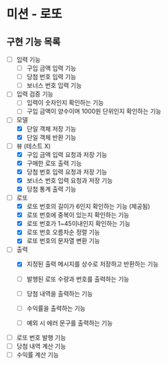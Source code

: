 # 미션 - 로또

## 구현 기능 목록

- [ ] 입력 기능
  - [ ] 구입 금액 입력 기능
  - [ ] 당첨 번호 입력 기능
  - [ ] 보너스 번호 입력 기능

- [ ] 입력 검증 기능
  - [ ] 입력이 숫자인지 확인하는 기능
  - [ ] 구입 금액이 양수이며 1000원 단위인지 확인하는 기능

- [ ] 모델
  - [X] 단일 객체 저장 기능
  - [X] 단일 객체 반환 기능

- [ ] 뷰 (테스트 X)
  - [X] 구입 금액 입력 요청과 저장 기능
  - [X] 구매한 로또 출력 기능
  - [X] 당첨 번호 입력 요청과 저장 기능
  - [X] 보너스 번호 입력 요청과 저장 기능
  - [X] 당첨 통계 출력 기능

- [ ] 로또
  - [X] 로또 번호의 길이가 6인지 확인하는 기능 (제공됨)
  - [X] 로또 번호에 중복이 있는지 확인하는 기능
  - [X] 로또 번호가 1~45이내인지 확인하는 기능
  - [X] 로또 번호 오름차순 정렬 기능
  - [X] 로또 번호의 문자열 변환 기능

- [ ] 출력
  - [X] 지정된 출력 메시지를 상수로 저장하고 반환하는 기능
  - [ ] 발행된 로또 수량과 번호를 출력하는 기능
  - [ ] 당첨 내역을 출력하는 기능
  - [ ] 수익률을 출력하는 기능
  - [ ] 예외 시 에러 문구를 출력하는 기능


- [ ] 로또 번호 발행 기능
- [ ] 당첨 내역 계산 기능
- [ ] 수익률 계산 기능
